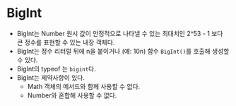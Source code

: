 # BigInt
- BigInt는 Number 원시 값이 안정적으로 나타낼 수 있는 최대치인 2^53 - 1 보다 큰 정수를 표현할 수 있는 내장 객체다.
- BigInt는 정수 리터럴 뒤에 n을 붙이거나 (예: 10n) 함수 `BigInt()`를 호출해 생성할 수 있다.
- BigInt의 typeof 는 `bigint`다.
- BigInt는 제약사항이 있다.
  - Math 객체의 메서드와 함께 사용할 수 없다.
  - Number와 혼합해 사용할 수 없다. 
